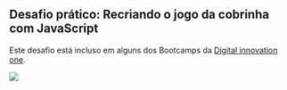 ## Desafio prático: Recriando o jogo da cobrinha com JavaScript
Este desafio está incluso em alguns dos Bootcamps da [Digital innovation one](https://web.digitalinnovation.one/home").

![](https://i.imgur.com/2aqZMJJ.png)
